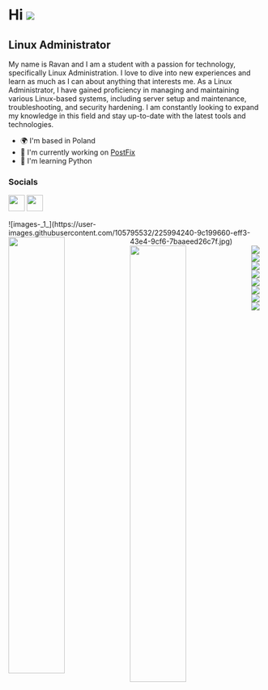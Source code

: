 Hi ![](https://user-images.githubusercontent.com/18350557/176309783-0785949b-9127-417c-8b55-ab5a4333674e.gif)
=============================================================================================================================

Linux Administrator
-------------------

My name is Ravan and I am a student with a passion for technology, specifically Linux Administration. I love to dive into new experiences and learn as much as I can about anything that interests me. As a Linux Administrator, I have gained proficiency in managing and maintaining various Linux-based systems, including server setup and maintenance, troubleshooting, and security hardening. I am constantly looking to expand my knowledge in this field and stay up-to-date with the latest tools and technologies.

* 🌍  I'm based in Poland
* 🚀  I'm currently working on [PostFix](http://ubuntu.com/server/docs/mail-postfix)
* 🧠  I'm learning Python
### Socials

<p align="left"> <a href="https://www.github.com/Turan52" target="_blank" rel="noreferrer"><img src="https://raw.githubusercontent.com/danielcranney/readme-generator/main/public/icons/socials/github.svg" width="32" height="32" /></a> <a href="https://www.linkedin.com/in/ravan-huseynli-156520249/" target="_blank" rel="noreferrer"><img src="https://raw.githubusercontent.com/danielcranney/readme-generator/main/public/icons/socials/linkedin.svg" width="32" height="32" /></a></p>
![images-_1_](https://user-images.githubusercontent.com/105795532/225994240-9c199660-eff3-43e4-9cf6-7baaeed26c7f.jpg)


<img align="left" width="47%" src="https://github-readme-stats.vercel.app/api?username=Turan52&show_icons=true&theme=radical" />

<img align="left" width="47%" src="https://github-readme-stats.vercel.app/api/top-langs/?username=Turan52&layout=compact" />

<img align="left" src="https://img.shields.io/badge/Next%20Cloud-0B94DE?style=for-the-badge&logo=nextcloud&logoColor=white" />
<img align="left" src="https://img.shields.io/badge/mysql-%2300f.svg?style=for-the-badge&logo=mysql&logoColor=white" />
<img align="left" src="https://img.shields.io/badge/VIM-%2311AB00.svg?style=for-the-badge&logo=vim&logoColor=white" />
<img align="left" src="https://img.shields.io/badge/c-%2300599C.svg?style=for-the-badge&logo=c&logoColor=white" />
<img align="left" src="https://img.shields.io/badge/shell_script-%23121011.svg?style=for-the-badge&logo=gnu-bash&logoColor=white" />
<img align="left" src="https://img.shields.io/badge/Fedora-294172?style=for-the-badge&logo=fedora&logoColor=white" />
<img align="left" src="https://img.shields.io/badge/Ubuntu-E95420?style=for-the-badge&logo=ubuntu&logoColor=white" />
<img align="left" src="https://img.shields.io/badge/Linux-FCC624?style=for-the-badge&logo=linux&logoColor=black" />

